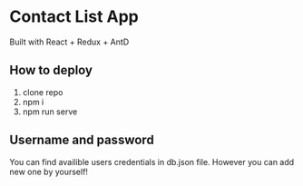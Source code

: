 # Contact List App

Built with React + Redux + AntD

## How to deploy

1. clone repo
2. npm i
3. npm run serve

## Username and password

You can find availible users credentials in db.json file. However you can add new one by yourself!
